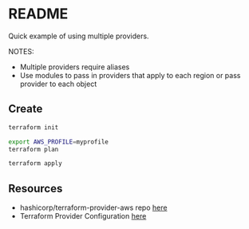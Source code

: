 # README

Quick example of using multiple providers.

NOTES:

* Multiple providers require aliases
* Use modules to pass in providers that apply to each region or pass provider to each object

## Create

```sh
terraform init

export AWS_PROFILE=myprofile
terraform plan 

terraform apply
```

## Resources

* hashicorp/terraform-provider-aws repo [here](https://github.com/hashicorp/terraform-provider-aws)  
* Terraform Provider Configuration [here](https://developer.hashicorp.com/terraform/language/providers/configuration)